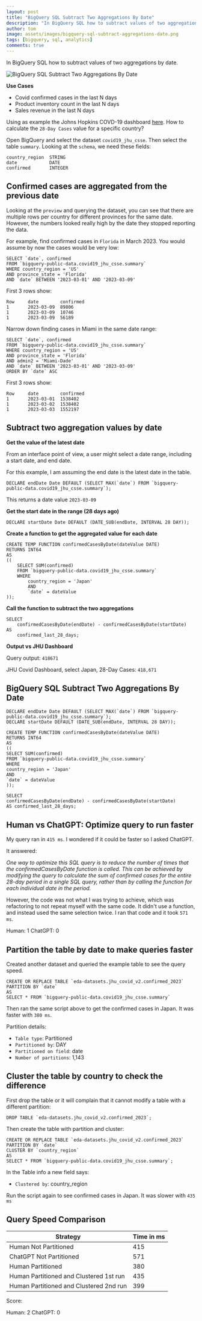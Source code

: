 ```yaml
---
layout: post
title: "BigQuery SQL Subtract Two Aggregations By Date"
description: "In BigQuery SQL how to subtract values of two aggregations by date"
author: tom
image: assets/images/bigquery-sql-subtract-aggregations-date.png
tags: [bigquery, sql, analytics]
comments: true
---
```


In BigQuery SQL how to subtract values of two aggregations by date.

![BigQuery SQL Subtract Two Aggregations By Date](/assets/images/bigquery-sql-subtract-aggregations-date.png)

**Use Cases**

* Covid confirmed cases in the last N days
* Product inventory count in the last N days
* Sales revenue in the last N days

Using as example the Johns Hopkins COVD-19 dashboard [here](https://coronavirus.jhu.edu/map.html). How to calculate the `28-Day Cases` value for a specific country?

Open BigQuery and select the dataset `covid19_jhu_csse`. Then select the table `summary`. Looking at the `schema`, we need these fields:

    country_region  STRING
    date            DATE
    confirmed       INTEGER

## Confirmed cases are aggregated from the previous date

Looking at the `preview` and querying the dataset, you can see that there are multiple rows per country for different provinces for the same date. However, the numbers looked really high by the date they stopped reporting the data.

For example, find confirmed cases in `Florida` in March 2023. You would assume by now the cases would be very low:

    SELECT `date`, confirmed
    FROM `bigquery-public-data.covid19_jhu_csse.summary`
    WHERE country_region = 'US'
    AND province_state = 'Florida'
    AND `date` BETWEEN '2023-03-01' AND '2023-03-09'

First 3 rows show:

    Row     date        confirmed
    1       2023-03-09  89806
    1       2023-03-09  10746
    1       2023-03-09  56189

Narrow down finding cases in Miami in the same date range:

    SELECT `date`, confirmed
    FROM `bigquery-public-data.covid19_jhu_csse.summary`
    WHERE country_region = 'US'
    AND province_state = 'Florida'
    AND admin2 = 'Miami-Dade'
    AND `date` BETWEEN '2023-03-01' AND '2023-03-09'
    ORDER BY `date` ASC

First 3 rows show:

    Row     date        confirmed
    1       2023-03-01  1538402
    1       2023-03-02  1538402
    1       2023-03-03  1552197

## Subtract two aggregation values by date

**Get the value of the latest date**

From an interface point of view, a user might select a date range, including a start date, and end date.

For this example, I am assuming the end date is the latest date in the table.

    DECLARE endDate Date DEFAULT (SELECT MAX(`date`) FROM `bigquery-public-data.covid19_jhu_csse.summary`);

This returns a date value `2023-03-09`

**Get the start date in the range (28 days ago)**

    DECLARE startDate Date DEFAULT (DATE_SUB(endDate, INTERVAL 28 DAY));

**Create a function to get the aggregated value for each date**

    CREATE TEMP FUNCTION confirmedCasesByDate(dateValue DATE)
    RETURNS INT64
    AS
    ((
        SELECT SUM(confirmed)
        FROM `bigquery-public-data.covid19_jhu_csse.summary`
        WHERE
            country_region = 'Japan'
            AND
            `date` = dateValue
    ));

**Call the function to subtract the two aggregations**

    SELECT
        confirmedCasesByDate(endDate) - confirmedCasesByDate(startDate)
    AS
        confirmed_last_28_days;

**Output vs JHU Dashboard**

Query output: `418671`

JHU Covid Dashboard, select Japan, 28-Day Cases: `418,671`

## BigQuery SQL Subtract Two Aggregations By Date

    DECLARE endDate Date DEFAULT (SELECT MAX(`date`) FROM `bigquery-public-data.covid19_jhu_csse.summary`);
    DECLARE startDate DEFAULT (DATE_SUB(endDate, INTERVAL 28 DAY));

    CREATE TEMP FUNCTION confirmedCasesByDate(dateValue DATE)
    RETURNS INT64
    AS
    ((
    SELECT SUM(confirmed)
    FROM `bigquery-public-data.covid19_jhu_csse.summary`
    WHERE
    country_region = 'Japan'
    AND
    `date` = dateValue
    ));

    SELECT
    confirmedCasesByDate(endDate) - confirmedCasesByDate(startDate)
    AS confirmed_last_28_days;

## Human vs ChatGPT: Optimize query to run faster

My query ran in `415 ms`. I wondered if it could be faster so I asked ChatGPT.

It answered:

*One way to optimize this SQL query is to reduce the number of times that the confirmedCasesByDate function is called. This can be achieved by modifying the query to calculate the sum of confirmed cases for the entire 28-day period in a single SQL query, rather than by calling the function for each individual date in the period.*

However, the code was not what I was trying to achieve, which was refactoring to not repeat myself with the same code. It didn't use a function, and instead used the same selection twice. I ran that code and it took `571 ms`.

Human: 1
ChatGPT: 0

## Partition the table by date to make queries faster

Created another dataset and queried the example table to see the query speed.

    CREATE OR REPLACE TABLE `eda-datasets.jhu_covid_v2.confirmed_2023`
    PARTITION BY `date`
    AS
    SELECT * FROM `bigquery-public-data.covid19_jhu_csse.summary`

Then ran the same script above to get the confirmed cases in Japan. It was faster with `380 ms`.

Partition details:

* `Table type`: Partitioned
* `Partitioned by`: DAY
* `Partitioned on field`: date
* `Number of partitions`: 1,143

## Cluster the table by country to check the difference

First drop the table or it will complain that it cannot modify a table with a different partition:

    DROP TABLE `eda-datasets.jhu_covid_v2.confirmed_2023`;

Then create the table with partition and cluster:

    CREATE OR REPLACE TABLE `eda-datasets.jhu_covid_v2.confirmed_2023`
    PARTITION BY `date`
    CLUSTER BY `country_region`
    AS
    SELECT * FROM `bigquery-public-data.covid19_jhu_csse.summary`;

In the Table info a new field says:

* `Clustered by`: country_region

Run the script again to see confirmed cases in Japan. It was slower with `435 ms`

## Query Speed Comparison

| Strategy | Time in ms |
|----------|------------|
|Human Not Partitioned | 415 |
|ChatGPT Not Partitioned | 571|
|Human Partitioned | 380 |
|Human Partitioned and Clustered 1st run | 435 |
|Human Partitioned and Clustered 2nd run | 399 |

Score:

Human: 2
ChatGPT: 0